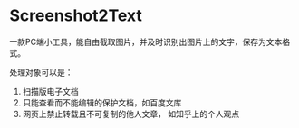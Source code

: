 # Screenshot2Text
一款PC端小工具，能自由截取图片，并及时识别出图片上的文字，保存为文本格式。

处理对象可以是：
1.  扫描版电子文档
2.  只能查看而不能编辑的保护文档，如百度文库
3.  网页上禁止转载且不可复制的他人文章， 如知乎上的个人观点


